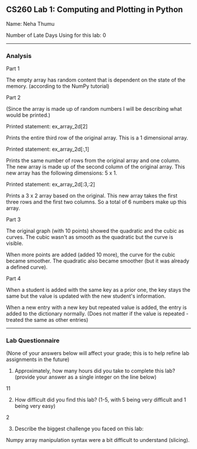 ## CS260 Lab 1: Computing and Plotting in Python

Name: Neha Thumu

Number of Late Days Using for this lab: 0

---

### Analysis

Part 1

The empty array has random content that is dependent on the state of the memory.
(according to the NumPy tutorial)

Part 2

(Since the array is made up of random numbers I will be describing what would
  be printed.)

Printed statement: ex_array_2d[2]

Prints the entire third row of the original array. This is a 1 dimensional
array.

Printed statement: ex_array_2d[:,1]

Prints the same number of rows from the original array and one column. The
new array is made up of the second column of the original array. This new array
has the following dimensions: 5 x 1.

Printed statement: ex_array_2d[:3,:2]

Prints a 3 x 2 array based on the original. This new array takes the first
three rows and the first two columns. So a total of 6 numbers make up this
array.

Part 3

The original graph (with 10 points) showed the quadratic and the cubic as  
curves. The cubic wasn't as smooth as the quadratic but the curve is visible.

When more points are added (added 10 more), the curve for the cubic became
smoother. The quadratic also became smoother (but it was already a defined
curve).


Part 4

When a student is added with the same key as a prior one, the key stays the same but the value is updated with the new student's information.

When a new entry with a new key but repeated value is added, the entry is added to the dictionary normally. (Does not matter if the value is repeated - treated the same as other entries)



---

### Lab Questionnaire

(None of your answers below will affect your grade; this is to help refine lab
assignments in the future)

1. Approximately, how many hours did you take to complete this lab? (provide
  your answer as a single integer on the line below)

  11

2. How difficult did you find this lab? (1-5, with 5 being very difficult and 1
  being very easy)

  2

3. Describe the biggest challenge you faced on this lab:

  Numpy array manipulation syntax were a bit difficult to understand
  (slicing). 
